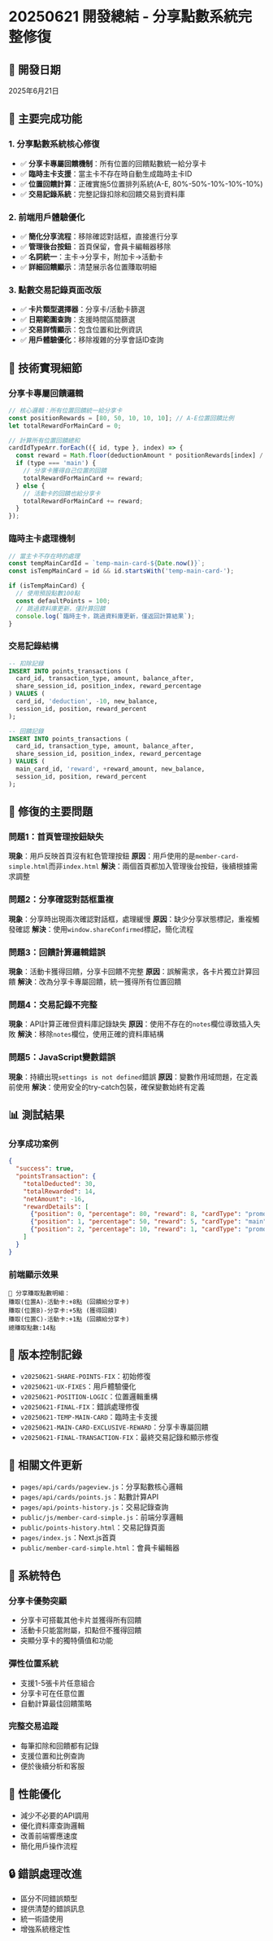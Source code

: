 # 20250621 開發總結 - 分享點數系統完整修復

## 📅 開發日期
2025年6月21日

## 🎯 主要完成功能

### 1. 分享點數系統核心修復
- ✅ **分享卡專屬回饋機制**：所有位置的回饋點數統一給分享卡
- ✅ **臨時主卡支援**：當主卡不存在時自動生成臨時主卡ID
- ✅ **位置回饋計算**：正確實施5位置排列系統(A-E, 80%-50%-10%-10%-10%)
- ✅ **交易記錄系統**：完整記錄扣除和回饋交易到資料庫

### 2. 前端用戶體驗優化
- ✅ **簡化分享流程**：移除確認對話框，直接進行分享
- ✅ **管理後台按鈕**：首頁保留，會員卡編輯器移除
- ✅ **名詞統一**：主卡→分享卡，附加卡→活動卡
- ✅ **詳細回饋顯示**：清楚展示各位置賺取明細

### 3. 點數交易記錄頁面改版
- ✅ **卡片類型選擇器**：分享卡/活動卡篩選
- ✅ **日期範圍查詢**：支援時間區間篩選
- ✅ **交易詳情顯示**：包含位置和比例資訊
- ✅ **用戶體驗優化**：移除複雜的分享會話ID查詢

## 🔧 技術實現細節

### 分享卡專屬回饋邏輯
```javascript
// 核心邏輯：所有位置回饋統一給分享卡
const positionRewards = [80, 50, 10, 10, 10]; // A-E位置回饋比例
let totalRewardForMainCard = 0;

// 計算所有位置回饋總和
cardIdTypeArr.forEach(({ id, type }, index) => {
  const reward = Math.floor(deductionAmount * positionRewards[index] / 100);
  if (type === 'main') {
    // 分享卡獲得自己位置的回饋
    totalRewardForMainCard += reward;
  } else {
    // 活動卡的回饋也給分享卡
    totalRewardForMainCard += reward;
  }
});
```

### 臨時主卡處理機制
```javascript
// 當主卡不存在時的處理
const tempMainCardId = `temp-main-card-${Date.now()}`;
const isTempMainCard = id && id.startsWith('temp-main-card-');

if (isTempMainCard) {
  // 使用預設點數100點
  const defaultPoints = 100;
  // 跳過資料庫更新，僅計算回饋
  console.log(`臨時主卡，跳過資料庫更新，僅返回計算結果`);
}
```

### 交易記錄結構
```sql
-- 扣除記錄
INSERT INTO points_transactions (
  card_id, transaction_type, amount, balance_after, 
  share_session_id, position_index, reward_percentage
) VALUES (
  card_id, 'deduction', -10, new_balance,
  session_id, position, reward_percent
);

-- 回饋記錄  
INSERT INTO points_transactions (
  card_id, transaction_type, amount, balance_after,
  share_session_id, position_index, reward_percentage
) VALUES (
  main_card_id, 'reward', +reward_amount, new_balance,
  session_id, position, reward_percent
);
```

## 🐛 修復的主要問題

### 問題1：首頁管理按鈕缺失
**現象**：用戶反映首頁沒有紅色管理按鈕
**原因**：用戶使用的是`member-card-simple.html`而非`index.html`
**解決**：兩個首頁都加入管理後台按鈕，後續根據需求調整

### 問題2：分享確認對話框重複
**現象**：分享時出現兩次確認對話框，處理緩慢
**原因**：缺少分享狀態標記，重複觸發確認
**解決**：使用`window.shareConfirmed`標記，簡化流程

### 問題3：回饋計算邏輯錯誤
**現象**：活動卡獲得回饋，分享卡回饋不完整
**原因**：誤解需求，各卡片獨立計算回饋
**解決**：改為分享卡專屬回饋，統一獲得所有位置回饋

### 問題4：交易記錄不完整
**現象**：API計算正確但資料庫記錄缺失
**原因**：使用不存在的`notes`欄位導致插入失敗
**解決**：移除`notes`欄位，使用正確的資料庫結構

### 問題5：JavaScript變數錯誤
**現象**：持續出現`settings is not defined`錯誤
**原因**：變數作用域問題，在定義前使用
**解決**：使用安全的try-catch包裝，確保變數始終有定義

## 📊 測試結果

### 分享成功案例
```json
{
  "success": true,
  "pointsTransaction": {
    "totalDeducted": 30,
    "totalRewarded": 14,
    "netAmount": -16,
    "rewardDetails": [
      {"position": 0, "percentage": 80, "reward": 8, "cardType": "promo", "description": "位置A(活動卡) - 回饋給分享卡"},
      {"position": 1, "percentage": 50, "reward": 5, "cardType": "main", "description": "位置B(分享卡) - 獲得回饋"},
      {"position": 2, "percentage": 10, "reward": 1, "cardType": "promo", "description": "位置C(活動卡) - 回饋給分享卡"}
    ]
  }
}
```

### 前端顯示效果
```
🎯 分享賺取點數明細：
賺取(位置A)-活動卡:+8點 (回饋給分享卡)
賺取(位置B)-分享卡:+5點 (獲得回饋)  
賺取(位置C)-活動卡:+1點 (回饋給分享卡)
總賺取點數:14點
```

## 🔄 版本控制記錄
- `v20250621-SHARE-POINTS-FIX`：初始修復
- `v20250621-UX-FIXES`：用戶體驗優化
- `v20250621-POSITION-LOGIC`：位置邏輯重構
- `v20250621-FINAL-FIX`：錯誤處理修復
- `v20250621-TEMP-MAIN-CARD`：臨時主卡支援
- `v20250621-MAIN-CARD-EXCLUSIVE-REWARD`：分享卡專屬回饋
- `v20250621-FINAL-TRANSACTION-FIX`：最終交易記錄和顯示修復

## 📝 相關文件更新
- `pages/api/cards/pageview.js`：分享點數核心邏輯
- `pages/api/cards/points.js`：點數計算API
- `pages/api/points-history.js`：交易記錄查詢
- `public/js/member-card-simple.js`：前端分享邏輯
- `public/points-history.html`：交易記錄頁面
- `pages/index.js`：Next.js首頁
- `public/member-card-simple.html`：會員卡編輯器

## 🎯 系統特色

### 分享卡優勢突顯
- 分享卡可搭載其他卡片並獲得所有回饋
- 活動卡只能當附屬，扣點但不獲得回饋
- 突顯分享卡的獨特價值和功能

### 彈性位置系統
- 支援1-5張卡片任意組合
- 分享卡可在任意位置
- 自動計算最佳回饋策略

### 完整交易追蹤
- 每筆扣除和回饋都有記錄
- 支援位置和比例查詢
- 便於後續分析和客服

## 🚀 性能優化
- 減少不必要的API調用
- 優化資料庫查詢邏輯
- 改善前端響應速度
- 簡化用戶操作流程

## 🔒 錯誤處理改進
- 區分不同錯誤類型
- 提供清楚的錯誤訊息
- 統一術語使用
- 增強系統穩定性 
